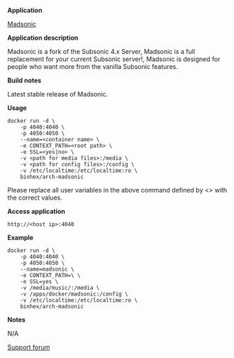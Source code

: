 **Application**

[Madsonic](http://beta.madsonic.org/pages/index.jsp)

**Application description**

Madsonic is a fork of the Subsonic 4.x Server, Madsonic is a full replacement for your current Subsonic server!, Madsonic is designed for people who want more from the vanilla Subsonic features.

**Build notes**

Latest stable release of Madsonic.

**Usage**
```
docker run -d \
	-p 4040:4040 \
	-p 4050:4050 \
	--name=<container name> \
	-e CONTEXT_PATH=<root path> \
	-e SSL=<yes|no> \
	-v <path for media files>:/media \
	-v <path for config files>:/config \
	-v /etc/localtime:/etc/localtime:ro \
	binhex/arch-madsonic
```

Please replace all user variables in the above command defined by <> with the correct values.

**Access application**

`http://<host ip>:4040`

**Example**
```
docker run -d \
	-p 4040:4040 \
	-p 4050:4050 \
	--name=madsonic \
	-e CONTEXT_PATH=\ \
	-e SSL=yes \
	-v /media/music/:/media \
	-v /apps/docker/madsonic:/config \
	-v /etc/localtime:/etc/localtime:ro \
	binhex/arch-madsonic
```

**Notes**

N/A

[Support forum](http://lime-technology.com/forum/index.php?topic=38055.0)